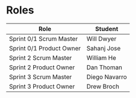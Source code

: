 # Roles

| Role                     | Student |
| ------------------------ | ------- |
| Sprint 0/1 Scrum Master  |Will Dwyer|
| Sprint 0/1 Product Owner |Sahanj Jose|
| Sprint 2 Scrum Master    |William He|
| Sprint 2 Product Owner   |Dan Thoman|
| Sprint 3 Scrum Master    |Diego Navarro|
| Sprint 3 Product Owner   |Drew Broch|

